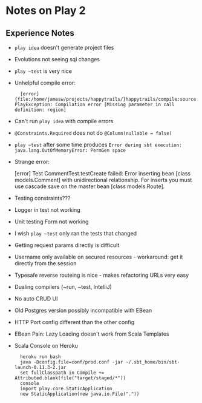 Notes on Play 2
===============

Experience Notes
----------------

* `play idea` doesn't generate project files
* Evolutions not seeing sql changes
* `play ~test` is very nice
* Unhelpful compile error:

        [error] {file:/home/jamesw/projects/happytrails/}happytrails/compile:sources: PlayException: Compilation error [Missing parameter in call definition: region]

* Can't run `play idea` with compile errors
* `@Constraints.Required` does not do `@Column(nullable = false)`
* `play ~test` after some time produces `Error during sbt execution: java.lang.OutOfMemoryError: PermGen space`
* Strange error:

    [error] Test CommentTest.testCreate failed: Error inserting bean [class models.Comment] with unidirectional relationship. For inserts you must use cascade save on the master bean [class models.Route].

* Testing constraints???
* Logger in test not working
* Unit testing Form not working
* I wish `play ~test` only ran the tests that changed
* Getting request params directly is difficult
* Username only available on secured resources - workaround: get it directly from the session

* Typesafe reverse routeing is nice - makes refactoring URLs very easy

* Dualing compilers (~run, ~test, IntelliJ)
* No auto CRUD UI

* Old Postgres version possibly incompatible with EBean

* HTTP Port config different than the other config

* EBean Pain: Lazy Loading doesn't work from Scala Templates

* Scala Console on Heroku

        heroku run bash
        java -Dconfig.file=conf/prod.conf -jar ~/.sbt_home/bin/sbt-launch-0.11.3-2.jar
        set fullClasspath in Compile += Attributed.blank(file("target/staged/*"))
        console
        import play.core.StaticApplication
        new StaticApplication(new java.io.File("."))

